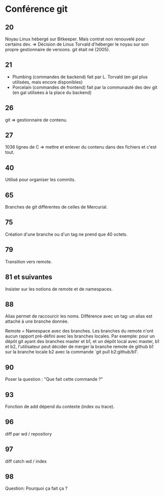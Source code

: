 Conférence git
==============

20
--
Noyau Linux hébergé sur Bitkeeper. Mais contrat non renouvelé pour certains dev.
=> Décision de Linus Torvald d'héberger le noyau sur son propre gestionnaire de
versions. git était né (2005).

21
--
* Plumbing (commandes de backend) fait par L. Torvald (en gal plus utilisées,
mais encore disponibles)
* Porcelain (commandes de frontend) fait par la communauté des dev git (en gal
utilisées à la place du backend)

26
--
git => gestionnaire de contenu.

27
--
1036 lignes de C => mettre et enlever du contenu dans des fichiers et c'est tout.

40
--
Utilisé pour organiser les commits.

65
--
Branches de git différentes de celles de Mercurial.

75
--
Création d'une branche ou d'un tag ne prend que 40 octets.

79
--
Transition vers remote.

81 et suivantes
---------------
Insister sur les notions de remote et de namespaces.

88
--
Alias permet de raccourcir les noms. Différence avec un tag: un alias est attaché à une
branche donnée.

Remote = Namespace avec des branches.
Les branches du remote n'ont aucun rapport pré-défini avec les branches locales.
Par exemple: pour un dépôt git ayant des branches master et b1, et un dépôt local avec
master, b1 et b2, l'utilisateur peut décider de merger la branche remote de github b1
sur la branche locale b2 avec la commande `git pull b2:github/b1'.

90
--
Poser la question : "Que fait cette commande ?"

93
--
Fonction de add dépend du contexte (index ou trace).

96
--
diff par wd / repository

97
--
diff catch wd / index

98
--
Question: Pourquoi ça fait ça ?
